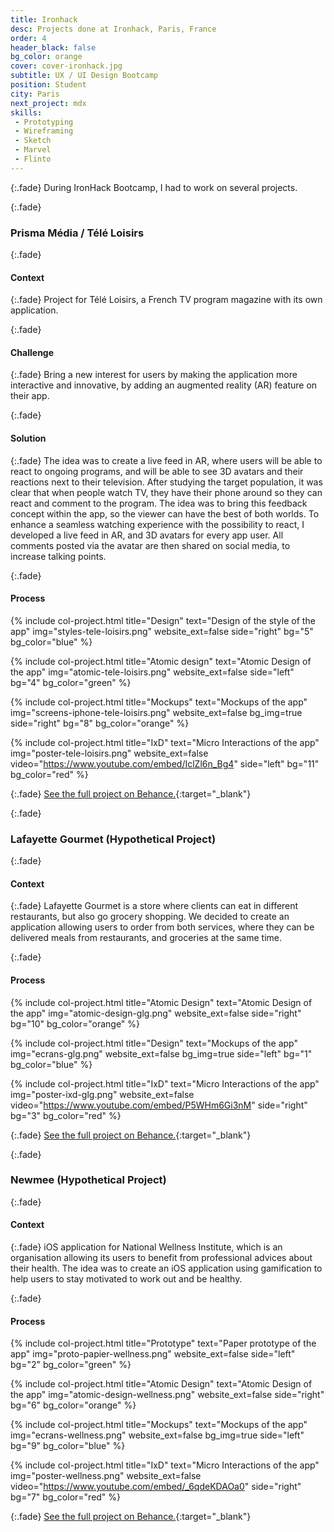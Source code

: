```yaml
---
title: Ironhack
desc: Projects done at Ironhack, Paris, France
order: 4
header_black: false
bg_color: orange
cover: cover-ironhack.jpg
subtitle: UX / UI Design Bootcamp
position: Student
city: Paris
next_project: mdx
skills:
 - Prototyping
 - Wireframing
 - Sketch
 - Marvel
 - Flinto
---
```


{:.fade}
During IronHack Bootcamp, I had to work on several projects.

{:.fade}
### Prisma Média / Télé Loisirs

{:.fade}
#### Context

{:.fade}
Project for Télé Loisirs, a French TV program magazine with its own application.

{:.fade}
#### Challenge

{:.fade}
Bring a new interest for users by making the application more interactive and innovative, by adding an augmented reality (AR) feature on their app.

{:.fade}
#### Solution

{:.fade}
The idea was to create a live feed in AR, where users will be able to react to ongoing programs, and will be able to see 3D avatars and their reactions next to their television. After studying the target population, it was clear that when people watch TV, they have their phone around so they can react and comment to the program. The idea was to bring this feedback concept within the app, so the viewer can have the best of both worlds. To enhance a seamless watching experience with the possibility to react, I developed a live feed in AR, and 3D avatars for every app user. All comments posted via the avatar are then shared on social media, to increase talking points.

{:.fade}
#### Process

{%
    include col-project.html
    title="Design"
    text="Design of the style of the app"
    img="styles-tele-loisirs.png"
    website_ext=false
    side="right"
    bg="5"
    bg_color="blue"
%}

{%
    include col-project.html
    title="Atomic design"
    text="Atomic Design of the app"
    img="atomic-tele-loisirs.png"
    website_ext=false
    side="left"
    bg="4"
    bg_color="green"
%}

{%
    include col-project.html
    title="Mockups"
    text="Mockups of the app"
    img="screens-iphone-tele-loisirs.png"
    website_ext=false
    bg_img=true
    side="right"
    bg="8"
    bg_color="orange"
%}

{%
    include col-project.html
    title="IxD"
    text="Micro Interactions of the app"
    img="poster-tele-loisirs.png"
    website_ext=false
    video="https://www.youtube.com/embed/IclZl6n_Bg4"
    side="left"
    bg="11"
    bg_color="red"
%}

{:.fade}
[See the full project on Behance.](https://www.behance.net/gallery/66305401/Tl-Loisirs){:target="_blank"}

{:.fade}
### Lafayette Gourmet (Hypothetical Project)

{:.fade}
#### Context

{:.fade}
Lafayette Gourmet is a store where clients can eat in different restaurants, but also go grocery shopping. We decided to create an application allowing users to order from both services, where they can be delivered meals from restaurants, and groceries at the same time.

{:.fade}
#### Process

{%
    include col-project.html
    title="Atomic Design"
    text="Atomic Design of the app"
    img="atomic-design-glg.png"
    website_ext=false
    side="right"
    bg="10"
    bg_color="orange"
%}

{%
    include col-project.html
    title="Design"
    text="Mockups of the app"
    img="ecrans-glg.png"
    website_ext=false
    bg_img=true
    side="left"
    bg="1"
    bg_color="blue"
%}

{%
    include col-project.html
    title="IxD"
    text="Micro Interactions of the app"
    img="poster-ixd-glg.png"
    website_ext=false
    video="https://www.youtube.com/embed/P5WHm6Gi3nM"
    side="right"
    bg="3"
    bg_color="red"
%}

{:.fade}
[See the full project on Behance.](https://www.behance.net/gallery/65086417/Lafayette-Gourmet-app){:target="_blank"}

{:.fade}
### Newmee (Hypothetical Project)

{:.fade}
#### Context

{:.fade}
iOS application for National Wellness Institute, which is an organisation allowing its users to benefit from professional advices about their health. The idea was to create an iOS application using gamification to help users to stay motivated to work out and be healthy.

{:.fade}
#### Process

{%
    include col-project.html
    title="Prototype"
    text="Paper prototype of the app"
    img="proto-papier-wellness.png"
    website_ext=false
    side="left"
    bg="2"
    bg_color="green"
%}

{%
    include col-project.html
    title="Atomic Design"
    text="Atomic Design of the app"
    img="atomic-design-wellness.png"
    website_ext=false
    side="right"
    bg="6"
    bg_color="orange"
%}

{%
    include col-project.html
    title="Mockups"
    text="Mockups of the app"
    img="ecrans-wellness.png"
    website_ext=false
    bg_img=true
    side="left"
    bg="9"
    bg_color="blue"
%}

{%
    include col-project.html
    title="IxD"
    text="Micro Interactions of the app"
    img="poster-wellness.png"
    website_ext=false
    video="https://www.youtube.com/embed/_6qdeKDAOa0"
    side="right"
    bg="7"
    bg_color="red"
%}

{:.fade}
[See the full project on Behance.](https://www.behance.net/gallery/65096453/Newmee){:target="_blank"}